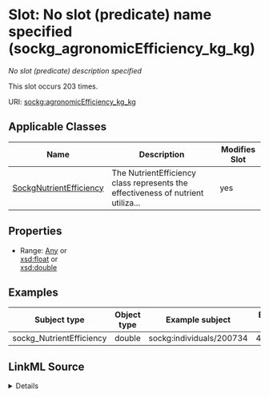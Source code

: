 

# Slot: No slot (predicate) name specified (sockg_agronomicEfficiency_kg_kg)


_No slot (predicate) description specified_






This slot occurs 203 times.


URI: [sockg:agronomicEfficiency_kg_kg](https://idir.uta.edu/sockg-ontology/docs/agronomicEfficiency_kg_kg)



<!-- no inheritance hierarchy -->





## Applicable Classes

| Name | Description | Modifies Slot |
| --- | --- | --- |
| [SockgNutrientEfficiency](../classes/SockgNutrientEfficiency.md) | The NutrientEfficiency class represents the effectiveness of nutrient utiliza... |  yes  |







## Properties

* Range: [Any](../classes/Any.md)&nbsp;or&nbsp;<br />[xsd:float](http://www.w3.org/2001/XMLSchema#float)&nbsp;or&nbsp;<br />[xsd:double](http://www.w3.org/2001/XMLSchema#double)






## Examples

| Subject type | Object type | Example subject | Example object | Occurrences |
| --- | --- | --- | --- | --- |
| sockg_NutrientEfficiency | double | sockg:individuals/200734 | 4.475087 | 203 |




## LinkML Source

<details>

```yaml
name: sockg_agronomicEfficiency_kg_kg
annotations:
  count:
    tag: count
    value: 203
description: No slot (predicate) description specified
title: No slot (predicate) name specified
examples:
- object:
    example_object: '4.475087'
    example_object_type: double
    example_predicate: sockg:agronomicEfficiency_kg_kg
    example_subject: sockg:individuals/200734
    example_subject_type: sockg_NutrientEfficiency
from_schema: soc-kg
rank: 1000
domain: sockg_NutrientEfficiency
slot_uri: sockg:agronomicEfficiency_kg_kg
alias: sockg_agronomicEfficiency_kg_kg
domain_of:
- sockg_NutrientEfficiency
range: Any
any_of:
- range: float
- range: double

```
</details>